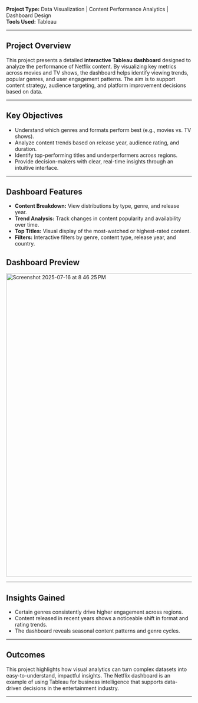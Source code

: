 
**Project Type:** Data Visualization | Content Performance Analytics | Dashboard Design  
**Tools Used:** Tableau  

---

##  Project Overview

This project presents a detailed **interactive Tableau dashboard** designed to analyze the performance of Netflix content. By visualizing key metrics across movies and TV shows, the dashboard helps identify viewing trends, popular genres, and user engagement patterns. The aim is to support content strategy, audience targeting, and platform improvement decisions based on data.

---

##  Key Objectives

- Understand which genres and formats perform best (e.g., movies vs. TV shows).
- Analyze content trends based on release year, audience rating, and duration.
- Identify top-performing titles and underperformers across regions.
- Provide decision-makers with clear, real-time insights through an intuitive interface.

---

## Dashboard Features

- **Content Breakdown:** View distributions by type, genre, and release year.
- **Trend Analysis:** Track changes in content popularity and availability over time.
- **Top Titles:** Visual display of the most-watched or highest-rated content.
- **Filters:** Interactive filters by genre, content type, release year, and country.

 ## Dashboard Preview
 
<img width="1253" height="820" alt="Screenshot 2025-07-16 at 8 46 25 PM" src="https://github.com/user-attachments/assets/a905a149-ff6a-461b-8423-a9473545d954" />

---

## Insights Gained

- Certain genres consistently drive higher engagement across regions.
- Content released in recent years shows a noticeable shift in format and rating trends.
- The dashboard reveals seasonal content patterns and genre cycles.

---

## Outcomes

This project highlights how visual analytics can turn complex datasets into easy-to-understand, impactful insights. The Netflix dashboard is an example of using Tableau for business intelligence that supports data-driven decisions in the entertainment industry.

---



